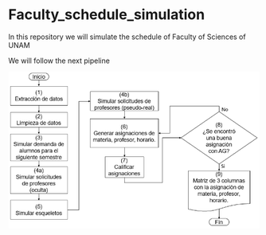 # Faculty_schedule_simulation
 In this repository we will simulate the schedule of Faculty of Sciences of UNAM

We will follow the next pipeline

![fig](Figures/Fig_pipeline.png)

<!---
your comment goes here

# Simulation
-->
